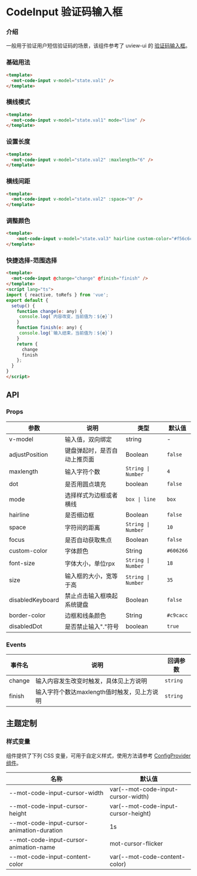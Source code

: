 # CodeInput 验证码输入框

### 介绍

一般用于验证用户短信验证码的场景，该组件参考了 uview-ui 的 [验证码输入框](https://www.uviewui.com/components/codeInput.html)。

### 基础用法

```html
<template>
  <mot-code-input v-model="state.val1" />
</template>
```

### 横线模式

```html
<template>
  <mot-code-input v-model="state.val1" mode="line" />
</template>
```

### 设置长度

```html
<template>
  <mot-code-input v-model="state.val2" :maxlength="6" />
</template>
```

### 横线间距

```html
<template>
  <mot-code-input v-model="state.val2" :space="0" />
</template>
```

### 调整颜色

```html
<template>
    <mot-code-input v-model="state.val3" hairline custom-color="#f56c6c" border-color="#f56c6c" />
</template>
```

### 快捷选择-范围选择

```html
<template>
  <mot-code-input @change="change" @finish="finish" />
</template>
<script lang="ts">
import { reactive, toRefs } from 'vue';
export default {
  setup() {
    function change(e: any) {
     console.log(`内容改变，当前值为：${e}`)
    }
    function finish(e: any) {
     console.log(`输入结束，当前值为：${e}`)
    }
    return {
      change
      finish
    };
  }
}
</script>
```

## API

### Props

| 参数             | 说明                         | 类型               | 默认值    |
| ---------------- | ---------------------------- | ------------------ | --------- |
| v-model          | 输入值，双向绑定             | string             | -         |
| adjustPosition   | 键盘弹起时，是否自动上推页面 | Boolean            | `false`   |
| maxlength        | 输入字符个数                 | `String \| Number` | `4`       |
| dot              | 是否用圆点填充               | boolean            | `false`   |
| mode             | 选择样式为边框或者横线       | `box \| line`      | `box`     |
| hairline         | 是否细边框                   | Boolean            | `false`   |
| space            | 字符间的距离                 | `String \| Number` | `10`      |
| focus            | 是否自动获取焦点             | Boolean            | `false`   |
| custom-color     | 字体颜色                     | String             | `#606266` |
| font-size        | 字体大小，单位rpx            | `String \| Number` | `18`      |
| size             | 输入框的大小，宽等于高       | `String \| Number` | `35`      |
| disabledKeyboard | 禁止点击输入框唤起系统键盘   | Boolean            | `false`   |
| border-color     | 边框和线条颜色               | String             | `#c9cacc` |
| disabledDot      | 是否禁止输入"."符号          | boolean            | `true`    |

### Events

| 事件名 | 说明                                        | 回调参数 |
| ------ | ------------------------------------------- | -------- |
| change | 输入内容发生改变时触发，具体见上方说明      | `string` |
| finish | 输入字符个数达maxlength值时触发，见上方说明 | `string` |

## 主题定制

### 样式变量

组件提供了下列 CSS 变量，可用于自定义样式，使用方法请参考 [ConfigProvider 组件](/components/configprovider)。

| 名称                                       | 默认值                              |
| ------------------------------------------ | ----------------------------------- |
| --mot-code-input-cursor-width              | var(--mot-code-input-cursor-width)  |
| --mot-code-input-cursor-height             | var(--mot-code-input-cursor-height) |
| --mot-code-input-cursor-animation-duration | 1s                                  |
| --mot-code-input-cursor-animation-name     | mot-cursor-flicker                  |
| --mot-code-input-content-color             | var(--mot-code-content-color)       |
